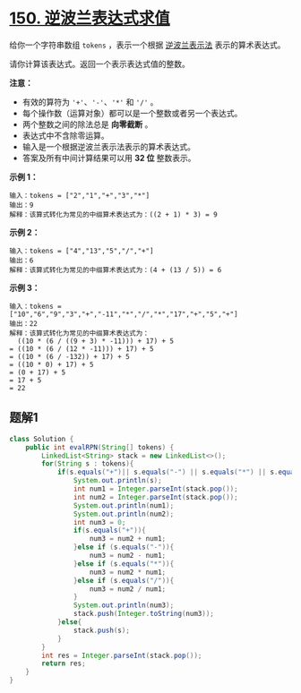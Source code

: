 # [150. 逆波兰表达式求值](https://leetcode.cn/problems/evaluate-reverse-polish-notation/)

给你一个字符串数组 `tokens` ，表示一个根据 [逆波兰表示法](https://baike.baidu.com/item/逆波兰式/128437) 表示的算术表达式。

请你计算该表达式。返回一个表示表达式值的整数。

**注意：**

- 有效的算符为 `'+'`、`'-'`、`'*'` 和 `'/'` 。
- 每个操作数（运算对象）都可以是一个整数或者另一个表达式。
- 两个整数之间的除法总是 **向零截断** 。
- 表达式中不含除零运算。
- 输入是一个根据逆波兰表示法表示的算术表达式。
- 答案及所有中间计算结果可以用 **32 位** 整数表示。

 

**示例 1：**

```
输入：tokens = ["2","1","+","3","*"]
输出：9
解释：该算式转化为常见的中缀算术表达式为：((2 + 1) * 3) = 9
```

**示例 2：**

```
输入：tokens = ["4","13","5","/","+"]
输出：6
解释：该算式转化为常见的中缀算术表达式为：(4 + (13 / 5)) = 6
```

**示例 3：**

```
输入：tokens = ["10","6","9","3","+","-11","*","/","*","17","+","5","+"]
输出：22
解释：该算式转化为常见的中缀算术表达式为：
  ((10 * (6 / ((9 + 3) * -11))) + 17) + 5
= ((10 * (6 / (12 * -11))) + 17) + 5
= ((10 * (6 / -132)) + 17) + 5
= ((10 * 0) + 17) + 5
= (0 + 17) + 5
= 17 + 5
= 22
```

 

## 题解1

```java
class Solution {
    public int evalRPN(String[] tokens) {
        LinkedList<String> stack = new LinkedList<>();
        for(String s : tokens){
            if(s.equals("+")|| s.equals("-") || s.equals("*") || s.equals("/")){
                System.out.println(s);
                int num1 = Integer.parseInt(stack.pop());
                int num2 = Integer.parseInt(stack.pop());
                System.out.println(num1);
                System.out.println(num2);
                int num3 = 0;
                if(s.equals("+")){
                    num3 = num2 + num1;
                }else if (s.equals("-")){
                    num3 = num2 - num1;
                }else if (s.equals("*")){
                    num3 = num2 * num1;
                }else if (s.equals("/")){
                    num3 = num2 / num1;
                }
                System.out.println(num3);
                stack.push(Integer.toString(num3));
            }else{
                stack.push(s);
            }
        }
        int res = Integer.parseInt(stack.pop());
        return res;
    }
}
```

